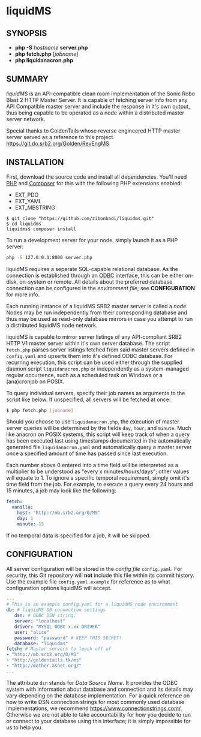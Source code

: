 liquidMS
========

SYNOPSIS
--------

- **php -S** *hostname* **server.php**
- **php fetch.php** [*jobname*]
- **php liquidanacron.php**

SUMMARY
-------

*liquidMS* is an API-compatible clean room implementation of the Sonic Robo
Blast 2 HTTP Master Server. It is capable of fetching server info from any
API Compatible master server and include the response in it's own output,
thus being capable to be operated as a node within a distributed master
server network.

Special thanks to GoldenTails whose reverse engineered HTTP master server
served as a reference to this project.  
<https://git.do.srb2.org/Golden/RevEngMS>

INSTALLATION
------------


First, download the source code and install all dependencies.  You'll need
[PHP] and [Composer] for this with the following PHP extensions enabled:

- EXT_PDO
- EXT_YAML
- EXT_MBSTRING

[PHP]: <https://www.php.net/>
[Composer]: <https://getcomposer.org/doc/00-intro.md>

```
$ git clone "https://github.com/zibonbadi/liquidms.git"
$ cd liquidms
liquidms$ composer install
```

To run a development server for your node, simply launch it as a PHP server:

```Bash
php -S 127.0.0.1:8000 server.php
```

liquidMS requires a seperate SQL-capable relational database. As the
connection is established through an [ODBC] interface, this can be either
on-disk, on-system or remote.  All details about the preferred database
connection can be configured in the *environment file*; see
__CONFIGURATION__ for more info.

[ODBC]: <https://en.wikipedia.org/w/index.php?title=Open_Database_Connectivity&oldid=1044732966> "ODBC - Wikipedia"

Each running instance of a liquidMS SRB2 master server is called a *node*.
Nodes may be run independently from their corresponding database and thus
may be used as read-only database mirrors in case you attempt to run a
distributed liquidMS node network.

liquidMS is capable to mirror server listings of any API-compliant SRB2
HTTP V1 master server within it's own server database. The script
`fetch.php` parses server listings fetched from said master servers defined
in `config.yaml` and upserts them into it's defined ODBC database.
For recurring execution, this script can be used either through the
supplied daemon script `liquidanacron.php` or independently as a
system-managed regular occurrence, such as a scheduled task on Windows or a
(ana)cronjob on POSIX.

To query individual servers, specify their job names as arguments to the
script like below. If unspecified, all servers will be fetched at once:

```sh
$ php fetch.php [jobname]
```

Should you choose to use `liquidanacron.php`, the execution of master
server queries will be determined by the fields `day`, `hour`, and
`minute`. Much like anacron on POSIX systems, this script will keep track
of when a query has been executed last using timestamps documented in the
automatically generated file `liquidanacron.yaml` and automatically query a
master server once a specified amount of time has passed since last execution.

Each number above 0 entered into a time field will be interpreted as a
multiplier to be understood as "every x minutes/hours/days"; other values
will equate to 1. To ignore a specific temporal requirement, simply omit
it's time field from the job. For example, to execute a query every 24
hours and 15 minutes, a job may look like the following:

```YAML
fetch:
  vanilla:
    host: "http://mb.srb2.org/0/MS"
    day: 1
    minute: 15
```

If no temporal data is specified for a job, it will be skipped.

CONFIGURATION
-------------

All server configuration will be stored in the *config file*
`config.yaml`. For security, this Git repository will **not** include this
file within its commit history. Use the example file `config.yaml.example` for
reference as to what configuration options liquidMS will accept. 


```YAML
---
# This is an example config.yaml for a liquidMS node environment
db: # liquidMS DB connection settings
   dsn: # ODBC DSN string.
   server: "localhost"
   driver: "MYSQL ODBC x.xx DRIVER"
   user: "alice"
   password: "password" # KEEP THIS SECRET!
   database: "liquidms"
fetch: # Master servers to leech off of
- "http://mb.srb2.org/0/MS"
- "http://goldentails.tk/ms"
- "http://mother.asnet.org/"
...
```

The attribute `dsn` stands for *Data Source Name*. It provides the ODBC system
with information about database and connection and its details may vary
depending on the database implementation. For a quick reference on how to write
DSN connection strings for most commonly used database implementations, we
recommend <https://www.connectionstrings.com/>. Otherwise we are not able to
take accountability for how you decide to run or connect to your database
using this interface; it is simply impossible for us to help you.


